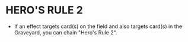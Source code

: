 # HERO'S RULE 2

*   If an effect targets card(s) on the field and also targets card(s) in the Graveyard, you can chain "Hero's Rule 2".
